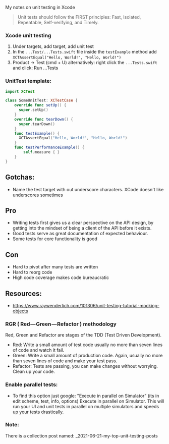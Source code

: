My notes on unit testing in Xcode <!--more-->

> Unit tests should follow the FIRST principles: Fast, Isolated, Repeatable, Self-verifying, and Timely.

### Xcode unit testing
1. Under targets, add target, add unit test
2. In the `...Test/...Tests.swift` file inside the `testExample` method add `XCTAssertEqual("Hello, World!", "Hello, World!")`
3. Product -> Test (cmd + U) alternatively: right click the `...Tests.swift` and click: Run  ...Tests

### UnitTest template:
```swift
import XCTest

class SomeUnitTest: XCTestCase {
    override func setUp() {
      super.setUp()
    }
    override func tearDown() {
      super.tearDown()
    }
    func testExample() {
      XCTAssertEqual("Hello, World!", "Hello, World!")
    }
    func testPerformanceExample() {
        self.measure { }
    }
}
```

## Gotchas:
- Name the test target with out underscore characters. XCode doesn't like underscores sometimes

## Pro
- Writing tests first gives us a clear perspective on the API design, by getting into the mindset of being a client of the API before it exists.
- Good tests serve as great documentation of expected behaviour.
- Some tests for core functionality is good

## Con
- Hard to pivot after many tests are written
- Hard to reorg code
- High code coverage makes code bureaucratic

## Resources:
- https://www.raywenderlich.com/101306/unit-testing-tutorial-mocking-objects

### RGR ( Red — Green — Refactor ) methodology
Red, Green and Refactor are stages of the TDD (Test Driven Development).

- Red: Write a small amount of test code usually no more than seven lines of code and watch it fail.
- Green: Write a small amount of production code. Again, usually no more than seven lines of code and make your test pass.
- Refactor: Tests are passing, you can make changes without worrying. Clean up your code.

### Enable parallel tests:
- To find this option just google: "Execute in parallel on Simulator" (its in edit scheme, test, info, options)
Execute in parallel on Simulator. This will run your UI and unit tests in parallel on multiple simulators and speeds up your tests drastically.

### Note:
There is a collection post named: _2021-06-21-my-top-unit-testing-posts
